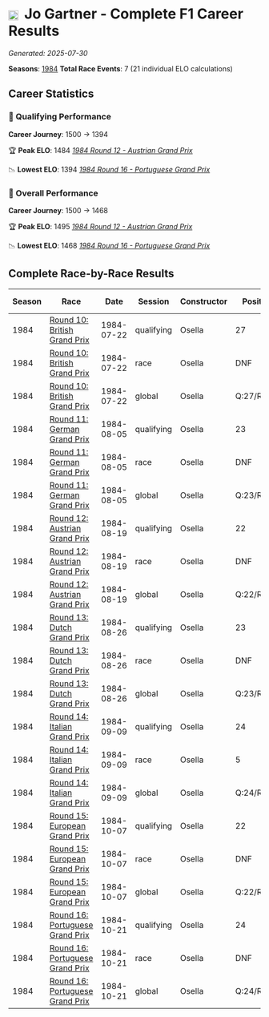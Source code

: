 # <img src="https://upload.wikimedia.org/wikipedia/commons/4/41/Flag_of_Austria.svg" alt="Austria" width="20" height="auto" style="vertical-align: middle; margin-right: 5px;" onerror="this.outerHTML='🇦🇹'; this.style.marginRight='5px';"/> Jo Gartner - Complete F1 Career Results

*Generated: 2025-07-30*

**Seasons**: [1984](../seasons/1984-season-report.md)
**Total Race Events**: 7 (21 individual ELO calculations)

## Career Statistics

### 🏁 Qualifying Performance
**Career Journey**: 1500 → 1394

🏆 **Peak ELO**: 1484
   *[1984 Round 12 - Austrian Grand Prix](../seasons/1984-season-report.md#round-12-austrian-grand-prix)*

📉 **Lowest ELO**: 1394
   *[1984 Round 16 - Portuguese Grand Prix](../seasons/1984-season-report.md#round-16-portuguese-grand-prix)*

### 🌟 Overall Performance
**Career Journey**: 1500 → 1468

🏆 **Peak ELO**: 1495
   *[1984 Round 12 - Austrian Grand Prix](../seasons/1984-season-report.md#round-12-austrian-grand-prix)*

📉 **Lowest ELO**: 1468
   *[1984 Round 16 - Portuguese Grand Prix](../seasons/1984-season-report.md#round-16-portuguese-grand-prix)*


## Complete Race-by-Race Results

| Season | Race | Date | Session | Constructor | Position | Starting ELO | ELO Change | Final ELO | Teammate |
|--------|------|------|---------|-------------|----------|--------------|------------|-----------|----------|
| 1984 | [Round 10: British Grand Prix](../seasons/1984-season-report.md#round-10-british-grand-prix) | 1984-07-22 | qualifying | Osella | 27 | 1500 | -32 | 1468 | <img src="https://upload.wikimedia.org/wikipedia/commons/0/03/Flag_of_Italy.svg" alt="Italy" width="20" height="auto" style="vertical-align: middle; margin-right: 5px;" onerror="this.outerHTML='🇮🇹'; this.style.marginRight='5px';"/> Piercarlo Ghinzani |
| 1984 | [Round 10: British Grand Prix](../seasons/1984-season-report.md#round-10-british-grand-prix) | 1984-07-22 | race | Osella | DNF | 1500 | N/A | 1500 | <img src="https://upload.wikimedia.org/wikipedia/commons/0/03/Flag_of_Italy.svg" alt="Italy" width="20" height="auto" style="vertical-align: middle; margin-right: 5px;" onerror="this.outerHTML='🇮🇹'; this.style.marginRight='5px';"/> Piercarlo Ghinzani |
| 1984 | [Round 10: British Grand Prix](../seasons/1984-season-report.md#round-10-british-grand-prix) | 1984-07-22 | global | Osella | Q:27/R:DNF | 1500 | -10 | 1490 | <img src="https://upload.wikimedia.org/wikipedia/commons/0/03/Flag_of_Italy.svg" alt="Italy" width="20" height="auto" style="vertical-align: middle; margin-right: 5px;" onerror="this.outerHTML='🇮🇹'; this.style.marginRight='5px';"/> Piercarlo Ghinzani |
| 1984 | [Round 11: German Grand Prix](../seasons/1984-season-report.md#round-11-german-grand-prix) | 1984-08-05 | qualifying | Osella | 23 | 1468 | -26 | 1441 | <img src="https://upload.wikimedia.org/wikipedia/commons/0/03/Flag_of_Italy.svg" alt="Italy" width="20" height="auto" style="vertical-align: middle; margin-right: 5px;" onerror="this.outerHTML='🇮🇹'; this.style.marginRight='5px';"/> Piercarlo Ghinzani |
| 1984 | [Round 11: German Grand Prix](../seasons/1984-season-report.md#round-11-german-grand-prix) | 1984-08-05 | race | Osella | DNF | 1500 | N/A | 1500 | <img src="https://upload.wikimedia.org/wikipedia/commons/0/03/Flag_of_Italy.svg" alt="Italy" width="20" height="auto" style="vertical-align: middle; margin-right: 5px;" onerror="this.outerHTML='🇮🇹'; this.style.marginRight='5px';"/> Piercarlo Ghinzani |
| 1984 | [Round 11: German Grand Prix](../seasons/1984-season-report.md#round-11-german-grand-prix) | 1984-08-05 | global | Osella | Q:23/R:DNF | 1490 | -8 | 1483 | <img src="https://upload.wikimedia.org/wikipedia/commons/0/03/Flag_of_Italy.svg" alt="Italy" width="20" height="auto" style="vertical-align: middle; margin-right: 5px;" onerror="this.outerHTML='🇮🇹'; this.style.marginRight='5px';"/> Piercarlo Ghinzani |
| 1984 | [Round 12: Austrian Grand Prix](../seasons/1984-season-report.md#round-12-austrian-grand-prix) | 1984-08-19 | qualifying | Osella | 22 | 1441 | +42 | 1484 | <img src="https://upload.wikimedia.org/wikipedia/commons/0/03/Flag_of_Italy.svg" alt="Italy" width="20" height="auto" style="vertical-align: middle; margin-right: 5px;" onerror="this.outerHTML='🇮🇹'; this.style.marginRight='5px';"/> Piercarlo Ghinzani |
| 1984 | [Round 12: Austrian Grand Prix](../seasons/1984-season-report.md#round-12-austrian-grand-prix) | 1984-08-19 | race | Osella | DNF | 1500 | N/A | 1500 | <img src="https://upload.wikimedia.org/wikipedia/commons/0/03/Flag_of_Italy.svg" alt="Italy" width="20" height="auto" style="vertical-align: middle; margin-right: 5px;" onerror="this.outerHTML='🇮🇹'; this.style.marginRight='5px';"/> Piercarlo Ghinzani |
| 1984 | [Round 12: Austrian Grand Prix](../seasons/1984-season-report.md#round-12-austrian-grand-prix) | 1984-08-19 | global | Osella | Q:22/R:DNF | 1483 | +13 | 1495 | <img src="https://upload.wikimedia.org/wikipedia/commons/0/03/Flag_of_Italy.svg" alt="Italy" width="20" height="auto" style="vertical-align: middle; margin-right: 5px;" onerror="this.outerHTML='🇮🇹'; this.style.marginRight='5px';"/> Piercarlo Ghinzani |
| 1984 | [Round 13: Dutch Grand Prix](../seasons/1984-season-report.md#round-13-dutch-grand-prix) | 1984-08-26 | qualifying | Osella | 23 | 1484 | -29 | 1455 | <img src="https://upload.wikimedia.org/wikipedia/commons/0/03/Flag_of_Italy.svg" alt="Italy" width="20" height="auto" style="vertical-align: middle; margin-right: 5px;" onerror="this.outerHTML='🇮🇹'; this.style.marginRight='5px';"/> Piercarlo Ghinzani |
| 1984 | [Round 13: Dutch Grand Prix](../seasons/1984-season-report.md#round-13-dutch-grand-prix) | 1984-08-26 | race | Osella | DNF | 1500 | N/A | 1500 | <img src="https://upload.wikimedia.org/wikipedia/commons/0/03/Flag_of_Italy.svg" alt="Italy" width="20" height="auto" style="vertical-align: middle; margin-right: 5px;" onerror="this.outerHTML='🇮🇹'; this.style.marginRight='5px';"/> Piercarlo Ghinzani |
| 1984 | [Round 13: Dutch Grand Prix](../seasons/1984-season-report.md#round-13-dutch-grand-prix) | 1984-08-26 | global | Osella | Q:23/R:DNF | 1495 | -9 | 1487 | <img src="https://upload.wikimedia.org/wikipedia/commons/0/03/Flag_of_Italy.svg" alt="Italy" width="20" height="auto" style="vertical-align: middle; margin-right: 5px;" onerror="this.outerHTML='🇮🇹'; this.style.marginRight='5px';"/> Piercarlo Ghinzani |
| 1984 | [Round 14: Italian Grand Prix](../seasons/1984-season-report.md#round-14-italian-grand-prix) | 1984-09-09 | qualifying | Osella | 24 | 1455 | -24 | 1431 | <img src="https://upload.wikimedia.org/wikipedia/commons/0/03/Flag_of_Italy.svg" alt="Italy" width="20" height="auto" style="vertical-align: middle; margin-right: 5px;" onerror="this.outerHTML='🇮🇹'; this.style.marginRight='5px';"/> Piercarlo Ghinzani |
| 1984 | [Round 14: Italian Grand Prix](../seasons/1984-season-report.md#round-14-italian-grand-prix) | 1984-09-09 | race | Osella | 5 | 1500 | N/A | 1500 | <img src="https://upload.wikimedia.org/wikipedia/commons/0/03/Flag_of_Italy.svg" alt="Italy" width="20" height="auto" style="vertical-align: middle; margin-right: 5px;" onerror="this.outerHTML='🇮🇹'; this.style.marginRight='5px';"/> Piercarlo Ghinzani |
| 1984 | [Round 14: Italian Grand Prix](../seasons/1984-season-report.md#round-14-italian-grand-prix) | 1984-09-09 | global | Osella | Q:24/R:5 | 1487 | -7 | 1479 | <img src="https://upload.wikimedia.org/wikipedia/commons/0/03/Flag_of_Italy.svg" alt="Italy" width="20" height="auto" style="vertical-align: middle; margin-right: 5px;" onerror="this.outerHTML='🇮🇹'; this.style.marginRight='5px';"/> Piercarlo Ghinzani |
| 1984 | [Round 15: European Grand Prix](../seasons/1984-season-report.md#round-15-european-grand-prix) | 1984-10-07 | qualifying | Osella | 22 | 1431 | -20 | 1411 | <img src="https://upload.wikimedia.org/wikipedia/commons/0/03/Flag_of_Italy.svg" alt="Italy" width="20" height="auto" style="vertical-align: middle; margin-right: 5px;" onerror="this.outerHTML='🇮🇹'; this.style.marginRight='5px';"/> Piercarlo Ghinzani |
| 1984 | [Round 15: European Grand Prix](../seasons/1984-season-report.md#round-15-european-grand-prix) | 1984-10-07 | race | Osella | DNF | 1500 | N/A | 1500 | <img src="https://upload.wikimedia.org/wikipedia/commons/0/03/Flag_of_Italy.svg" alt="Italy" width="20" height="auto" style="vertical-align: middle; margin-right: 5px;" onerror="this.outerHTML='🇮🇹'; this.style.marginRight='5px';"/> Piercarlo Ghinzani |
| 1984 | [Round 15: European Grand Prix](../seasons/1984-season-report.md#round-15-european-grand-prix) | 1984-10-07 | global | Osella | Q:22/R:DNF | 1479 | -6 | 1473 | <img src="https://upload.wikimedia.org/wikipedia/commons/0/03/Flag_of_Italy.svg" alt="Italy" width="20" height="auto" style="vertical-align: middle; margin-right: 5px;" onerror="this.outerHTML='🇮🇹'; this.style.marginRight='5px';"/> Piercarlo Ghinzani |
| 1984 | [Round 16: Portuguese Grand Prix](../seasons/1984-season-report.md#round-16-portuguese-grand-prix) | 1984-10-21 | qualifying | Osella | 24 | 1411 | -17 | 1394 | <img src="https://upload.wikimedia.org/wikipedia/commons/0/03/Flag_of_Italy.svg" alt="Italy" width="20" height="auto" style="vertical-align: middle; margin-right: 5px;" onerror="this.outerHTML='🇮🇹'; this.style.marginRight='5px';"/> Piercarlo Ghinzani |
| 1984 | [Round 16: Portuguese Grand Prix](../seasons/1984-season-report.md#round-16-portuguese-grand-prix) | 1984-10-21 | race | Osella | DNF | 1500 | N/A | 1500 | <img src="https://upload.wikimedia.org/wikipedia/commons/0/03/Flag_of_Italy.svg" alt="Italy" width="20" height="auto" style="vertical-align: middle; margin-right: 5px;" onerror="this.outerHTML='🇮🇹'; this.style.marginRight='5px';"/> Piercarlo Ghinzani |
| 1984 | [Round 16: Portuguese Grand Prix](../seasons/1984-season-report.md#round-16-portuguese-grand-prix) | 1984-10-21 | global | Osella | Q:24/R:DNF | 1473 | -5 | 1468 | <img src="https://upload.wikimedia.org/wikipedia/commons/0/03/Flag_of_Italy.svg" alt="Italy" width="20" height="auto" style="vertical-align: middle; margin-right: 5px;" onerror="this.outerHTML='🇮🇹'; this.style.marginRight='5px';"/> Piercarlo Ghinzani |
